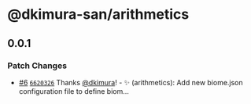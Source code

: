# @dkimura-san/arithmetics

## 0.0.1

### Patch Changes

- [#6](https://github.com/dkimura-org/monorepo/pull/6) [`6620326`](https://github.com/dkimura-org/monorepo/commit/6620326822faea9b392b7ab5d17f8b6740579a9a) Thanks [@dkimura](https://github.com/dkimura)! - ✨ (arithmetics): Add new biome.json configuration file to define biom…

